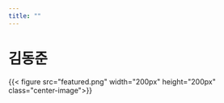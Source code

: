 ```yaml
---
title: ""
---
```

# 김동준
{{< figure src="featured.png" width="200px" height="200px" class="center-image">}}

